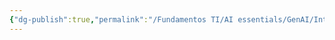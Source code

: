 ```yaml
---
{"dg-publish":true,"permalink":"/Fundamentos TI/AI essentials/GenAI/Integrate Agent Assist with Telephony and Chatbot Systems/00 Telephony integrations for Agent Assist/"}
---
```


